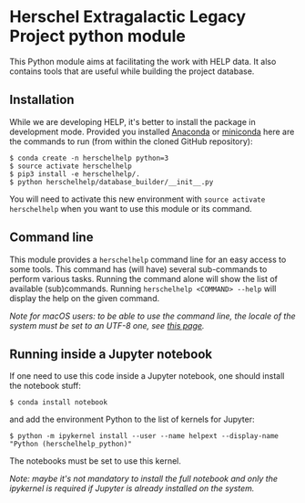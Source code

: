Herschel Extragalactic Legacy Project python module
===================================================

This Python module aims at facilitating the work with HELP data. It also
contains tools that are useful while building the project database.

Installation
------------

While we are developing HELP, it's better to install the package in development
mode. Provided you installed [Anaconda](https://www.continuum.io/) or
[miniconda](http://conda.pydata.org/miniconda.html) here are the commands to
run (from within the cloned GitHub repository):

```Shell
$ conda create -n herschelhelp python=3
$ source activate herschelhelp
$ pip3 install -e herschelhelp/.
$ python herschelhelp/database_builder/__init__.py
```

You will need to activate this new environment with `source activate
herschelhelp` when you want to use this module or its command.

Command line
------------

This module provides a `herschelhelp` command line for an easy access to some
tools. This command has (will have) several sub-commands to perform various
tasks. Running the command alone will show the list of available (sub)commands.
Running `herschelhelp <COMMAND> --help` will display the help on the given
command.

*Note for macOS users: to be able to use the command line, the locale of the
system must be set to an UTF-8 one, see [this
page](http://click.pocoo.org/5/python3/#python3-surrogates).*

Running inside a Jupyter notebook
---------------------------------

If one need to use this code inside a Jupyter notebook, one should install the
notebook stuff:

```Shell
$ conda install notebook
```

and add the environment Python to the list of kernels for Jupyter:

```Shell
$ python -m ipykernel install --user --name helpext --display-name "Python (herschelhelp_python)"
```

The notebooks must be set to use this kernel.

*Note: maybe it's not mandatory to install the full notebook and only the
ipykernel is required if Jupyter is already installed on the system.*
